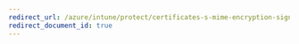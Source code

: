```yaml
---
redirect_url: /azure/intune/protect/certificates-s-mime-encryption-sign
redirect_document_id: true
---
```

